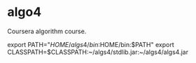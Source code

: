 algo4
=====

Coursera algorithm course.


export PATH="$HOME/algs4/bin:$HOME/bin:$PATH"
export CLASSPATH=$CLASSPATH:~/algs4/stdlib.jar:~/algs4/algs4.jar

